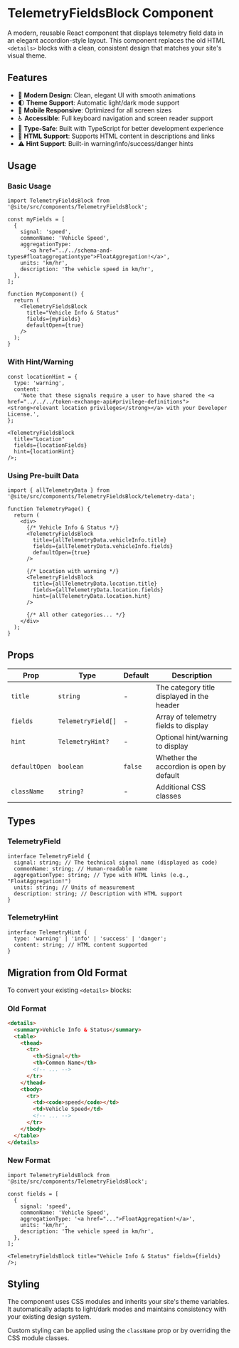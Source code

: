 # TelemetryFieldsBlock Component

A modern, reusable React component that displays telemetry field data in an
elegant accordion-style layout. This component replaces the old HTML `<details>`
blocks with a clean, consistent design that matches your site's visual theme.

## Features

- 🎨 **Modern Design**: Clean, elegant UI with smooth animations
- 🌓 **Theme Support**: Automatic light/dark mode support
- 📱 **Mobile Responsive**: Optimized for all screen sizes
- ♿ **Accessible**: Full keyboard navigation and screen reader support
- 🎯 **Type-Safe**: Built with TypeScript for better development experience
- 🔗 **HTML Support**: Supports HTML content in descriptions and links
- ⚠️ **Hint Support**: Built-in warning/info/success/danger hints

## Usage

### Basic Usage

```tsx
import TelemetryFieldsBlock from '@site/src/components/TelemetryFieldsBlock';

const myFields = [
  {
    signal: 'speed',
    commonName: 'Vehicle Speed',
    aggregationType:
      '<a href="../../schema-and-types#floataggregationtype">FloatAggregation!</a>',
    units: 'km/hr',
    description: 'The vehicle speed in km/hr',
  },
];

function MyComponent() {
  return (
    <TelemetryFieldsBlock
      title="Vehicle Info & Status"
      fields={myFields}
      defaultOpen={true}
    />
  );
}
```

### With Hint/Warning

```tsx
const locationHint = {
  type: 'warning',
  content:
    'Note that these signals require a user to have shared the <a href="../../../token-exchange-api#privilege-definitions"><strong>relevant location privileges</strong></a> with your Developer License.',
};

<TelemetryFieldsBlock
  title="Location"
  fields={locationFields}
  hint={locationHint}
/>;
```

### Using Pre-built Data

```tsx
import { allTelemetryData } from '@site/src/components/TelemetryFieldsBlock/telemetry-data';

function TelemetryPage() {
  return (
    <div>
      {/* Vehicle Info & Status */}
      <TelemetryFieldsBlock
        title={allTelemetryData.vehicleInfo.title}
        fields={allTelemetryData.vehicleInfo.fields}
        defaultOpen={true}
      />

      {/* Location with warning */}
      <TelemetryFieldsBlock
        title={allTelemetryData.location.title}
        fields={allTelemetryData.location.fields}
        hint={allTelemetryData.location.hint}
      />

      {/* All other categories... */}
    </div>
  );
}
```

## Props

| Prop          | Type               | Default | Description                                |
| ------------- | ------------------ | ------- | ------------------------------------------ |
| `title`       | `string`           | -       | The category title displayed in the header |
| `fields`      | `TelemetryField[]` | -       | Array of telemetry fields to display       |
| `hint`        | `TelemetryHint?`   | -       | Optional hint/warning to display           |
| `defaultOpen` | `boolean`          | `false` | Whether the accordion is open by default   |
| `className`   | `string?`          | -       | Additional CSS classes                     |

## Types

### TelemetryField

```tsx
interface TelemetryField {
  signal: string; // The technical signal name (displayed as code)
  commonName: string; // Human-readable name
  aggregationType: string; // Type with HTML links (e.g., "FloatAggregation!")
  units: string; // Units of measurement
  description: string; // Description with HTML support
}
```

### TelemetryHint

```tsx
interface TelemetryHint {
  type: 'warning' | 'info' | 'success' | 'danger';
  content: string; // HTML content supported
}
```

## Migration from Old Format

To convert your existing `<details>` blocks:

### Old Format

```html
<details>
  <summary>Vehicle Info & Status</summary>
  <table>
    <thead>
      <tr>
        <th>Signal</th>
        <th>Common Name</th>
        <!-- ... -->
      </tr>
    </thead>
    <tbody>
      <tr>
        <td><code>speed</code></td>
        <td>Vehicle Speed</td>
        <!-- ... -->
      </tr>
    </tbody>
  </table>
</details>
```

### New Format

```tsx
import TelemetryFieldsBlock from '@site/src/components/TelemetryFieldsBlock';

const fields = [
  {
    signal: 'speed',
    commonName: 'Vehicle Speed',
    aggregationType: '<a href="...">FloatAggregation!</a>',
    units: 'km/hr',
    description: 'The vehicle speed in km/hr',
  },
];

<TelemetryFieldsBlock title="Vehicle Info & Status" fields={fields} />;
```

## Styling

The component uses CSS modules and inherits your site's theme variables. It
automatically adapts to light/dark modes and maintains consistency with your
existing design system.

Custom styling can be applied using the `className` prop or by overriding the
CSS module classes.
